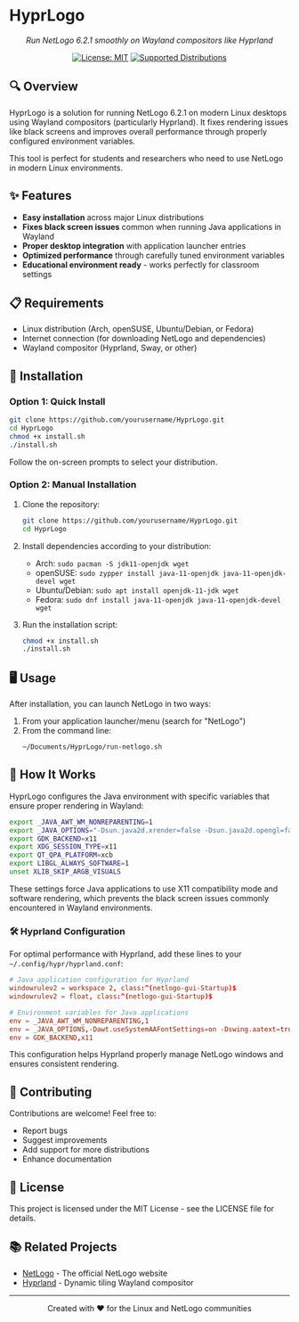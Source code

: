 # HyprLogo

<div align="center">

*Run NetLogo 6.2.1 smoothly on Wayland compositors like Hyprland*

[![License: MIT](https://img.shields.io/badge/License-MIT-blue.svg)](https://opensource.org/licenses/MIT)
[![Supported Distributions](https://img.shields.io/badge/Supported-Arch%20|%20openSUSE%20|%20Ubuntu%20|%20Fedora-green)](https://github.com/yourusername/HyprLogo)

</div>

## 🔍 Overview

HyprLogo is a solution for running NetLogo 6.2.1 on modern Linux desktops using Wayland compositors (particularly Hyprland). It fixes rendering issues like black screens and improves overall performance through properly configured environment variables.

This tool is perfect for students and researchers who need to use NetLogo in modern Linux environments.

## ✨ Features

- **Easy installation** across major Linux distributions
- **Fixes black screen issues** common when running Java applications in Wayland
- **Proper desktop integration** with application launcher entries
- **Optimized performance** through carefully tuned environment variables
- **Educational environment ready** - works perfectly for classroom settings

## 📋 Requirements

- Linux distribution (Arch, openSUSE, Ubuntu/Debian, or Fedora)
- Internet connection (for downloading NetLogo and dependencies)
- Wayland compositor (Hyprland, Sway, or other)

## 🚀 Installation

### Option 1: Quick Install

```bash
git clone https://github.com/yourusername/HyprLogo.git
cd HyprLogo
chmod +x install.sh
./install.sh
```

Follow the on-screen prompts to select your distribution.

### Option 2: Manual Installation

1. Clone the repository:
   ```bash
   git clone https://github.com/yourusername/HyprLogo.git
   cd HyprLogo
   ```

2. Install dependencies according to your distribution:
   - Arch: `sudo pacman -S jdk11-openjdk wget`
   - openSUSE: `sudo zypper install java-11-openjdk java-11-openjdk-devel wget`
   - Ubuntu/Debian: `sudo apt install openjdk-11-jdk wget`
   - Fedora: `sudo dnf install java-11-openjdk java-11-openjdk-devel wget`

3. Run the installation script:
   ```bash
   chmod +x install.sh
   ./install.sh
   ```

## 🖥️ Usage

After installation, you can launch NetLogo in two ways:

1. From your application launcher/menu (search for "NetLogo")
2. From the command line:
   ```bash
   ~/Documents/HyprLogo/run-netlogo.sh
   ```

## 🔧 How It Works

HyprLogo configures the Java environment with specific variables that ensure proper rendering in Wayland:

```bash
export _JAVA_AWT_WM_NONREPARENTING=1
export _JAVA_OPTIONS="-Dsun.java2d.xrender=false -Dsun.java2d.opengl=false -Dawt.useSystemAAFontSettings=on -Dswing.aatext=true"
export GDK_BACKEND=x11
export XDG_SESSION_TYPE=x11
export QT_QPA_PLATFORM=xcb
export LIBGL_ALWAYS_SOFTWARE=1
unset XLIB_SKIP_ARGB_VISUALS
```

These settings force Java applications to use X11 compatibility mode and software rendering, which prevents the black screen issues commonly encountered in Wayland environments.

### 🛠️ Hyprland Configuration

For optimal performance with Hyprland, add these lines to your `~/.config/hypr/hyprland.conf`:

```conf
# Java application configuration for Hyprland
windowrulev2 = workspace 2, class:^(netlogo-gui-Startup)$
windowrulev2 = float, class:^(netlogo-gui-Startup)$

# Environment variables for Java applications
env = _JAVA_AWT_WM_NONREPARENTING,1
env = _JAVA_OPTIONS,-Dawt.useSystemAAFontSettings=on -Dswing.aatext=true
env = GDK_BACKEND,x11
```

This configuration helps Hyprland properly manage NetLogo windows and ensures consistent rendering.

## 🤝 Contributing

Contributions are welcome! Feel free to:

- Report bugs
- Suggest improvements
- Add support for more distributions
- Enhance documentation

## 📄 License

This project is licensed under the MIT License - see the LICENSE file for details.

## 📚 Related Projects

- [NetLogo](https://ccl.northwestern.edu/netlogo/) - The official NetLogo website
- [Hyprland](https://hyprland.org/) - Dynamic tiling Wayland compositor

---

<div align="center">
<p>Created with ❤️ for the Linux and NetLogo communities</p>
</div>
